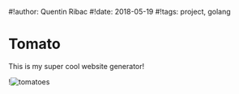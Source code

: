 #!author: Quentin Ribac
#!date: 2018-05-19
#!tags: project, golang

# Tomato
This is my super cool website generator!

!![tomatoes](/media/img/tomatoes.jpg)
